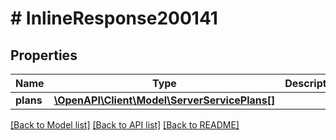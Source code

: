 # # InlineResponse200141

## Properties

Name | Type | Description | Notes
------------ | ------------- | ------------- | -------------
**plans** | [**\OpenAPI\Client\Model\ServerServicePlans[]**](ServerServicePlans.md) |  | [optional]

[[Back to Model list]](../../README.md#models) [[Back to API list]](../../README.md#endpoints) [[Back to README]](../../README.md)

